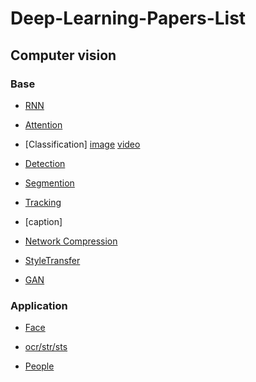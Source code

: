 # Deep-Learning-Papers-List

## Computer vision

### Base

- [RNN](https://github.com/tfygg/Deep-Learning-Papers-List/blob/master/RNN.md)

- [Attention](https://github.com/tfygg/Deep-Learning-Papers-List/blob/master/Attention.md)

- [Classification]  [image](https://github.com/tfygg/Deep-Learning-Papers-List/blob/master/CV-Image.md) [video](https://github.com/tfygg/Deep-Learning-Papers-List/blob/master/CV-Video.md)
- [Detection](https://github.com/tfygg/Deep-Learning-Papers-List/blob/master/CV.md)

- [Segmention](https://github.com/tfygg/Deep-Learning-Papers-List/blob/master/CV.md)

- [Tracking](https://github.com/tfygg/Deep-Learning-Papers-List/blob/master/Tracking.md)

- [caption]

- [Network Compression](https://github.com/tfygg/Deep-Learning-Papers-List/blob/master/NetworkCompression.md)

- [StyleTransfer](https://github.com/tfygg/Deep-Learning-Papers-List/blob/master/StyleTransfer.md)

- [GAN](https://github.com/tfygg/Deep-Learning-Papers-List/blob/master/GAN.md)


### Application

- [Face](https://github.com/tfygg/Deep-Learning-Papers-List/blob/master/Face.md)

- [ocr/str/sts](https://github.com/tfygg/Deep-Learning-Papers-List/blob/master/OCR.md)

- [People](https://github.com/tfygg/Deep-Learning-Papers-List/blob/master/People.md)





